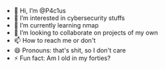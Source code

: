 - 👋 Hi, I’m @P4c1us
- 👀 I’m interested in cybersecurity stuffs
- 🌱 I’m currently learning nmap
- 💞️ I’m looking to collaborate on projects of my own
- 📫 How to reach me or don't
- 😄 Pronouns: that's shit, so I don't care
- ⚡ Fun fact: Am I old in my forties?

<!---
P4c1us/P4c1us is a ✨ special ✨ repository because its `README.md` (this file) appears on your GitHub profile.
You can click the Preview link to take a look at your changes.
--->
